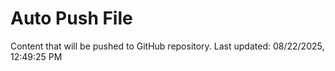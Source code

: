 # Auto Push File

Content that will be pushed to GitHub repository.
Last updated: 08/22/2025, 12:49:25 PM